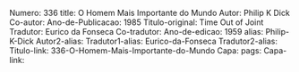 Numero: 336
title: O Homem Mais Importante do Mundo
Autor: Philip K Dick
Co-autor: 
Ano-de-Publicacao: 1985
Titulo-original: Time Out of Joint
Tradutor: Eurico da Fonseca
Co-tradutor: 
Ano-de-edicao: 1959
alias: Philip-K-Dick
Autor2-alias: 
Tradutor1-alias: Eurico-da-Fonseca
Tradutor2-alias: 
Titulo-link: 336-O-Homem-Mais-Importante-do-Mundo
Capa: 
pags: 
Capa-link: 